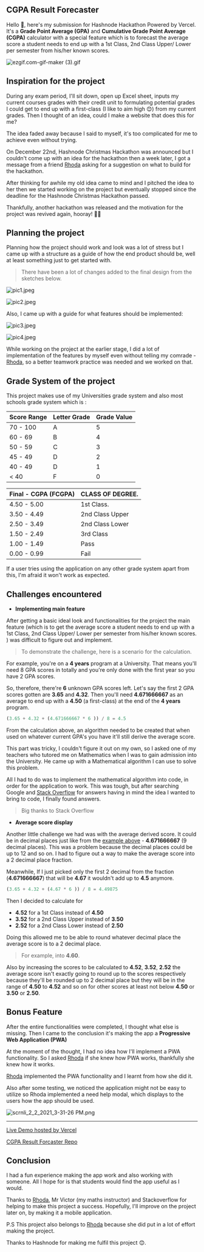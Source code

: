 ## CGPA Result Forecaster

Hello 👋, here's my submission for Hashnode Hackathon Powered by Vercel. It's a __Grade Point Average (GPA)__ and __Cumulative Grade Point Average (CGPA)__ calculator with a special feature which is to forecast the average score a student needs to end up with a 1st Class, 2nd Class Upper/ Lower per semester from his/her known scores.

![ezgif.com-gif-maker (3).gif](https://cdn.hashnode.com/res/hashnode/image/upload/v1611787552869/ER7aHwapC.gif)

## Inspiration for the project

During any exam period, I'll sit down, open up Excel sheet, inputs my current courses grades with their credit unit to formulating potential grades I could get to end up with a first-class (I like to aim high 😊) from my current grades. Then I thought of an idea, could I make a website that does this for me? 

The idea faded away because I said to myself, it's too complicated for me to achieve even without trying.

On December 22nd, Hashnode Christmas Hackathon was announced but I couldn't come up with an idea for the hackathon then a week later, I got a message from a friend [Rhoda](https://twitter.com/DOctDevv) asking for a suggestion on what to build for the hackathon. 

After thinking for awhile my old idea came to mind and I pitched the idea to her then we started working on the project but eventually stopped since the deadline for the Hashnode Christmas Hackathon passed. 

Thankfully, another hackathon was released and the motivation for the project was revived again, hooray! 🎉🎉

## Planning the project

Planning how the project should work and look was a lot of stress but I came up with a structure as a guide of how the end product should be, well at least something just to get started with.

> There have been a lot of changes added to the final design from the sketches below.
 
![pic1.jpeg](https://cdn.hashnode.com/res/hashnode/image/upload/v1611587036658/W_7KVqDAl.jpeg)

![pic2.jpeg](https://cdn.hashnode.com/res/hashnode/image/upload/v1611587048154/lOfLBZ-yQ.jpeg)

Also, I came up with a guide for what features should be implemented:

![pic3.jpeg](https://cdn.hashnode.com/res/hashnode/image/upload/v1611587521681/BXfdLHc9_.jpeg)

![pic4.jpeg](https://cdn.hashnode.com/res/hashnode/image/upload/v1611587524478/rnFazI0Ix.jpeg)

While working on the project at the earlier stage, I did a lot of implementation of the features by myself even without telling my comrade - [Rhoda](https://twitter.com/DOctDevv), so a better teamwork practice was needed and we worked on that.

## Grade System of the project

This project makes use of my Universities grade system and also most schools grade system which is :

| Score Range | Letter Grade | Grade Value |
|------------- |--------------|--------------|
| 70 - 100       | A     |  5      |
| 60 - 69          | B  | 4   |
| 50 - 59 | C | 3 |
| 45 - 49 | D | 2 |
| 40 - 49 | D | 1 |
| < 40 | F | 0 |

|Final - CGPA  (FCGPA)    |     CLASS OF DEGREE. |
|------------- |----------------|
|4.50 - 5.00 | 1st Class. |
|3.50 - 4.49    | 2nd Class Upper |
|2.50 - 3.49   | 2nd Class Lower |
|1.50 - 2.49   | 3rd Class |
|1.00 - 1.49   | Pass |
|0.00 - 0.99       | Fail |

If a user tries using the application on any other grade system apart from this, I'm afraid it won't work as expected.

## Challenges encountered

- __Implementing main feature__

After getting a basic ideal look and functionalities for the project the main feature (which is to get the average score a student needs to end up with a 1st Class, 2nd Class Upper/ Lower per semester from his/her known scores. ) was difficult to figure out and implement.

> To demonstrate the challenge, here is a scenario for the calculation.

For example, you're on a __4 years__ program at a University. That means you'll need 8 GPA scores in totally and you're only done with the first year so you have 2 GPA scores.

So, therefore, there're __6__ unknown GPA scores left. Let's say the first 2 GPA scores gotten are __3.65__ and __4.32__. Then you'll need __4.671666667__ as an average to end up with a __4.50__ (a first-class) at the end of the __4 years__ program.

<span id="example"></span>

```js
(3.65 + 4.32 + (4.671666667 * 6 )) / 8 = 4.5
```

From the calculation above, an algorithm needed to be created that when used on whatever current GPA's you have it'll still derive the average score.

This part was tricky, I couldn't figure it out on my own, so I asked one of my teachers who tutored me on Mathematics when I was to gain admission into the University. He came up with a Mathematical algorithm I can use to solve this problem. 

All I had to do was to implement the mathematical algorithm into code, in order for the application to work. This was tough, but after searching Google and [Stack Overflow](https://stackoverflow.com/) for answers having in mind the idea I wanted to bring to code, I finally found answers.

> Big thanks to Stack Overflow

- __Average score display__

Another little challenge we had was with the average derived score. It could be in decimal places just like from the [example above](#example) - __4.671666667__ (9 decimal places). This was a problem because the decimal places could be up to 12 and so on. I had to figure out a way to make the average score into a 2 decimal place fraction. 

Meanwhile, If I just picked only the first 2 decimal from the fraction (__4.671666667__) that will be __4.67__ it wouldn't add up to __4.5__ anymore.

```js
(3.65 + 4.32 + (4.67 * 6 )) / 8 = 4.49875
```

Then I decided to calculate for

- __4.52__ for a 1st Class instead of __4.50__
-  __3.52__ for a 2nd Class Upper instead of __3.50__
- __2.52__ for a 2nd Class Lower instead of __2.50__

Doing this allowed me to be able to round whatever decimal place the average score is to a 2 decimal place.


> For example, into __4.60__.

Also by increasing the scores to be calculated to __4.52__, __3.52__, __2.52__ the average score isn't exactly going to round up to the scores respectively because they'll be rounded up to 2 decimal place but they will be in the range of __4.50__ to __4.52__ and so on for other scores at least not below __4.50__ or __3.50__ or __2.50__.

## Bonus Feature

After the entire functionalities were completed, I thought what else is missing. Then I came to the conclusion it's making the app a __Progressive Web Application (PWA)__

At the moment of the thought, I had no idea how I'll implement a PWA functionality. So I asked [Rhoda](https://twitter.com/DOctDevv) if she knew how PWA works, thankfully she knew how it works. 

[Rhoda](https://twitter.com/DOctDevv) implemented the PWA functionality and I learnt from how she did it.

Also after some testing, we noticed the application might not be easy to utilize so Rhoda implemented a need help modal, which displays to the users how the app should be used.

![scrnli_2_2_2021_3-31-26 PM.png](https://cdn.hashnode.com/res/hashnode/image/upload/v1612276304444/tX4AcLKD0.png)

---

[Live Demo hosted by Vercel](https://cgpaforecaster.vercel.app/)

[CGPA Result Forcaster Repo](https://github.com/jomefavourite/CGPA-Result-Forecaster)

## Conclusion

I had a fun experience making the app work and also working with someone. All I hope for is that students would find the app useful as I would.

Thanks to [Rhoda](https://twitter.com/DOctDevv), Mr Victor (my maths instructor) and Stackoverflow for helping to make this project a success. Hopefully, I'll improve on the project later on, by making it a mobile application.

P.S This project also belongs to [Rhoda](https://twitter.com/DOctDevv) because she did put in a lot of effort making the project.

Thanks to Hashnode for making me fulfil this project 😊.










